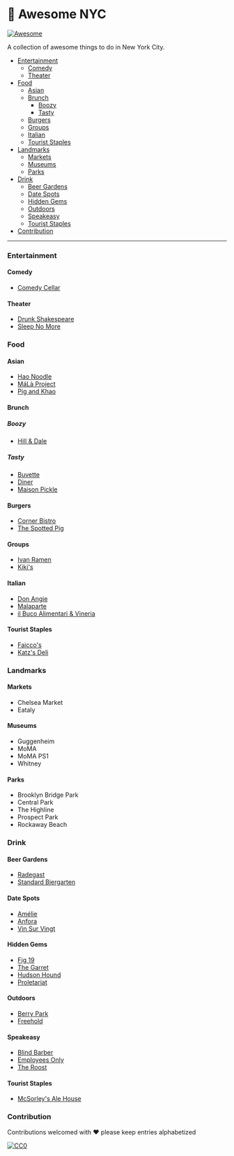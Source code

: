 # 🗽 Awesome NYC

[![Awesome](https://cdn.rawgit.com/sindresorhus/awesome/d7305f38d29fed78fa85652e3a63e154dd8e8829/media/badge.svg)](https://github.com/sindresorhus/awesome)

A collection of awesome things to do in New York City.

- [Entertainment](#entertainment)
  - [Comedy](#comedy)
  - [Theater](#theater)
- [Food](#food)
  - [Asian](#asian)
  - [Brunch](#brunch)
    - [Boozy](#boozy)
    - [Tasty](#tasty)
  - [Burgers](#burgers)
  - [Groups](#groups)
  - [Italian](#italian)
  - [Tourist Staples](#tourist-staples)
- [Landmarks](#landmarks)
  - [Markets](#markets)
  - [Museums](#museums)
  - [Parks](#parks)
- [Drink](#drink)
  - [Beer Gardens](#beer-gardens)
  - [Date Spots](#date-spots)
  - [Hidden Gems](#hidden-gems)
  - [Outdoors](#outdoors)
  - [Speakeasy](#speakeasy)
  - [Tourist Staples](#tourist-staples)
- [Contribution](#contribution)

---

### Entertainment

#### Comedy

- [Comedy Cellar](https://www.comedycellar.com/reservation/)

#### Theater

- [Drunk Shakespeare](https://www.drunkshakespeare.com/)
- [Sleep No More](https://mckittrickhotel.com/)

### Food

#### Asian

- [Hao Noodle](https://haonoodle.com/)
- [MáLà Project](https://www.malaproject.nyc/)
- [Pig and Khao](https://www.pigandkhao.com/)

#### Brunch

##### Boozy

- [Hill & Dale](https://www.hillanddalenyc.com/)

##### Tasty

- [Buvette](https://ilovebuvette.com/)
- [Diner](http://dinernyc.com/)
- [Maison Pickle](http://www.maisonpickle.com/)

#### Burgers

- [Corner Bistro](https://cornerbistrony.com/)
- [The Spotted Pig](https://www.thespottedpig.com/)

#### Groups

- [Ivan Ramen](https://www.ivanramen.com/)
- [Kiki's](https://www.theinfatuation.com/new-york/reviews/kikis)

#### Italian

- [Don Angie](https://www.donangie.com/)
- [Malaparte](https://www.theinfatuation.com/new-york/reviews/malaparte)
- [il Buco Alimentari & Vineria](https://ilbuco.com/pages/alimentari)

#### Tourist Staples

- [Faicco's](https://www.faiccosnyc.com/)
- [Katz's Deli](https://www.katzsdelicatessen.com/)

### Landmarks

#### Markets

- Chelsea Market
- Eataly

#### Museums

- Guggenheim
- MoMA
- MoMA PS1
- Whitney

#### Parks

- Brooklyn Bridge Park
- Central Park
- The Highline
- Prospect Park
- Rockaway Beach

### Drink

#### Beer Gardens

- [Radegast](https://radegasthall.com/)
- [Standard Biergarten](https://www.standardhotels.com/new-york/features/biergarten-nyc)

#### Date Spots

- [Amélie](https://www.ameliewinebar.com/west-village)
- [Anfora](http://www.anforanyc.com/)
- [Vin Sur Vingt](http://vsvwinebars.com/location-west-village/)

#### Hidden Gems

- [Fig 19](https://www.figurenineteen.com/)
- [The Garret](http://www.thegarretwest.com/)
- [Hudson Hound](http://www.hudsonhoundnyc.com/)
- [Proletariat](https://www.proletariatny.com/)

#### Outdoors

- [Berry Park](http://www.berryparkbk.com/)
- [Freehold](https://www.freeholdbrooklyn.com/)

#### Speakeasy

- [Blind Barber](https://blindbarber.com/pages/east-village)
- [Employees Only](http://employeesonlynyc.com/)
- [The Roost](https://newyork.theroostnyc.com/)

#### Tourist Staples

- [McSorley's Ale House](https://mcsorleysoldalehouse.nyc/)

### Contribution

Contributions welcomed with  ❤  please keep entries alphabetized

[![CC0](http://i.creativecommons.org/p/zero/1.0/88x31.png)](http://creativecommons.org/publicdomain/zero/1.0/)
